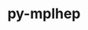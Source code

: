 ---
title: "py-mplhep"
layout: cache
categories: [package, develop]
meta: {"compilers": ["gcc@=11.4.0"], "num_specs": 7, "num_specs_by_stack": {"hep": 7, "root": 7}, "oss": ["ubuntu22.04"], "platforms": ["linux"], "stacks": ["hep", "root"], "targets": ["x86_64_v3"], "versions": ["0.3.55"]}
spec_details: [{"compiler": "gcc@=11.4.0", "hash": "efl5qrd3yjvstognqsmg3jwawpbog43p", "os": "ubuntu22.04", "platform": "linux", "size": "-", "stacks": ["hep", "root"], "target": "x86_64_v3", "variants": ["build_system=python_pip"], "versions": ["0.3.55"]}, {"compiler": "gcc@=11.4.0", "hash": "ewv72xt7jv7m5pteqnyvaiql2f3l5fie", "os": "ubuntu22.04", "platform": "linux", "size": "-", "stacks": ["hep", "root"], "target": "x86_64_v3", "variants": ["build_system=python_pip"], "versions": ["0.3.55"]}, {"compiler": "gcc@=11.4.0", "hash": "i5yrbrj7yxkwrpluo77po773q3temzhm", "os": "ubuntu22.04", "platform": "linux", "size": "-", "stacks": ["hep", "root"], "target": "x86_64_v3", "variants": ["build_system=python_pip"], "versions": ["0.3.55"]}, {"compiler": "gcc@=11.4.0", "hash": "qsqrlpqcukjata5beedn6g6cvkosgh4s", "os": "ubuntu22.04", "platform": "linux", "size": "-", "stacks": ["hep", "root"], "target": "x86_64_v3", "variants": ["build_system=python_pip"], "versions": ["0.3.55"]}, {"compiler": "gcc@=11.4.0", "hash": "rfewwxahvxb3n5ijaz33tuwow6wdztur", "os": "ubuntu22.04", "platform": "linux", "size": "-", "stacks": ["hep", "root"], "target": "x86_64_v3", "variants": ["build_system=python_pip"], "versions": ["0.3.55"]}, {"compiler": "gcc@=11.4.0", "hash": "sef7pvnola3vuh5hglyrctgjif6mdbkj", "os": "ubuntu22.04", "platform": "linux", "size": "-", "stacks": ["hep", "root"], "target": "x86_64_v3", "variants": ["build_system=python_pip"], "versions": ["0.3.55"]}, {"compiler": "gcc@=11.4.0", "hash": "uhez2g5bjg6avqapb2aysibtjdphciii", "os": "ubuntu22.04", "platform": "linux", "size": "-", "stacks": ["hep", "root"], "target": "x86_64_v3", "variants": ["build_system=python_pip"], "versions": ["0.3.55"]}]
---